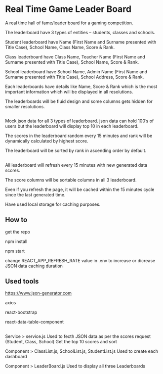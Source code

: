 
# Real Time Game Leader Board

A real time hall of fame/leader board for a gaming competition.

The leaderboard have 3 types of entities – students, classes and schools.

Student leaderboard have Name (First Name and Surname presented with Title Case), School Name, Class Name, Score & Rank.

Class leaderboard have Class Name, Teacher Name (First Name and Surname presented with Title Case), School Name, Score & Rank.

School leaderboard have School Name, Admin Name (First Name and Surname presented with Title Case), School Address, Score & Rank.

Each leaderboards have details like Name, Score & Rank which is the most important information which will be displayed in all resolutions. 

The leaderboards will be fluid design and some columns gets hidden for smaller resolutions.

## 

Mock json data for all 3 types of leaderboard. json data can hold 100’s of users but the leaderboard will display top 10 in each leaderboard.

The scores in the leaderboard random every 15 minutes and rank will be dynamically calculated by highest score.

The leaderboard will be sorted by rank in ascending order by default.

## 

All leaderboard will refresh every 15 minutes with new generated data scores.

The score columns will be sortable columns in all 3 leaderboard.

Even if you refresh the page, it will be cached within the 15 minutes cycle since the last generated time. 

Have used local storage for caching purposes.


## How to

get the repo

npm install

npm start

change REACT_APP_REFRESH_RATE value in .env to increase or dicrease JSON data caching duration

## Used tools
https://www.json-generator.com

axios

react-bootstrap

react-data-table-component

## 

Service > service.js
    Used to fecth JSON data as per the scores request (Student, Class, School) 
    Get the top 10 scores and sort

Component > ClassList.js, SchoolList.js, StudentList.js
    Used to create each dashboard

Component > LeaderBoard.js
    Used to display all three Leaderboards


